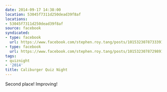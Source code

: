```yaml
---
date: 2014-09-17 14:38:00
location: 53045f7311d250dead39f8af
locations:
- 53045f7311d250dead39f8af
source: facebook
syndicated:
- type: facebook
  url: https://www.facebook.com/stephen.roy.tang/posts/10153230787333912:0
- type: facebook
  url: https://www.facebook.com/stephen.roy.tang/posts/10153230787298912
tags:
- quiznight
- '2014'
title: Caliburger Quiz Night
---
```


Second place! Improving!